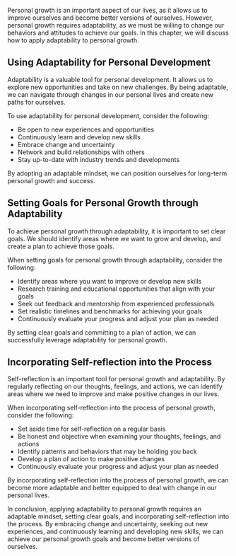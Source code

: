 
Personal growth is an important aspect of our lives, as it allows us to improve ourselves and become better versions of ourselves. However, personal growth requires adaptability, as we must be willing to change our behaviors and attitudes to achieve our goals. In this chapter, we will discuss how to apply adaptability to personal growth.

Using Adaptability for Personal Development
-------------------------------------------

Adaptability is a valuable tool for personal development. It allows us to explore new opportunities and take on new challenges. By being adaptable, we can navigate through changes in our personal lives and create new paths for ourselves.

To use adaptability for personal development, consider the following:

* Be open to new experiences and opportunities
* Continuously learn and develop new skills
* Embrace change and uncertainty
* Network and build relationships with others
* Stay up-to-date with industry trends and developments

By adopting an adaptable mindset, we can position ourselves for long-term personal growth and success.

Setting Goals for Personal Growth through Adaptability
------------------------------------------------------

To achieve personal growth through adaptability, it is important to set clear goals. We should identify areas where we want to grow and develop, and create a plan to achieve those goals.

When setting goals for personal growth through adaptability, consider the following:

* Identify areas where you want to improve or develop new skills
* Research training and educational opportunities that align with your goals
* Seek out feedback and mentorship from experienced professionals
* Set realistic timelines and benchmarks for achieving your goals
* Continuously evaluate your progress and adjust your plan as needed

By setting clear goals and committing to a plan of action, we can successfully leverage adaptability for personal growth.

Incorporating Self-reflection into the Process
----------------------------------------------

Self-reflection is an important tool for personal growth and adaptability. By regularly reflecting on our thoughts, feelings, and actions, we can identify areas where we need to improve and make positive changes in our lives.

When incorporating self-reflection into the process of personal growth, consider the following:

* Set aside time for self-reflection on a regular basis
* Be honest and objective when examining your thoughts, feelings, and actions
* Identify patterns and behaviors that may be holding you back
* Develop a plan of action to make positive changes
* Continuously evaluate your progress and adjust your plan as needed

By incorporating self-reflection into the process of personal growth, we can become more adaptable and better equipped to deal with change in our personal lives.

In conclusion, applying adaptability to personal growth requires an adaptable mindset, setting clear goals, and incorporating self-reflection into the process. By embracing change and uncertainty, seeking out new experiences, and continuously learning and developing new skills, we can achieve our personal growth goals and become better versions of ourselves.
